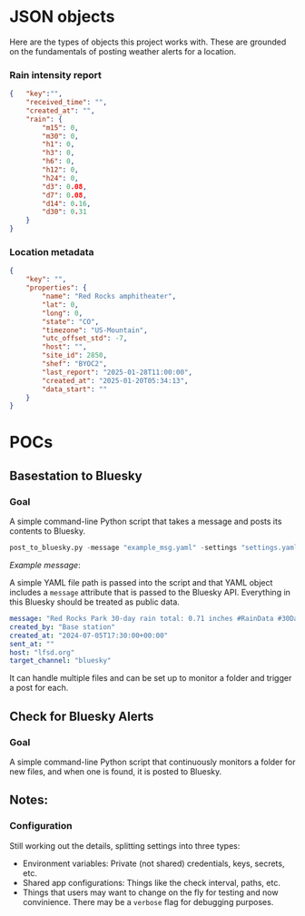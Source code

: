 # JSON objects

Here are the types of objects this project works with. These are grounded on the fundamentals of posting weather alerts for a location. 

### Rain intensity report

```json
{   "key":"",
    "received_time": "",
    "created_at": "",
    "rain": {
        "m15": 0,
        "m30": 0,
        "h1": 0,
        "h3": 0,
        "h6": 0,
        "h12": 0,
        "h24": 0,
        "d3": 0.08,
        "d7": 0.08,
        "d14": 0.16,
        "d30": 0.31
    }
}
```

### Location metadata
```json
{
	"key": "",
	"properties": {
		"name": "Red Rocks amphitheater",
		"lat": 0,
		"long": 0,
		"state": "CO",
		"timezone": "US-Mountain",
		"utc_offset_std": -7,
		"host": "",
		"site_id": 2850,
		"shef": "BYOC2",
		"last_report": "2025-01-28T11:00:00",
		"created_at": "2025-01-20T05:34:13",
		"data_start": ""
	}
}
```

# POCs

## Basestation to Bluesky

### Goal
A simple command-line Python script that takes a message and posts its contents to Bluesky. 

```python
post_to_bluesky.py -message "example_msg.yaml" -settings "settings.yaml"
```
*Example message*:

A simple YAML file path is passed into the script and that YAML object includes a `message` attribute that is passed to the Bluesky API. Everything in this Bluesky should be treated as public data. 

```yaml
message: "Red Rocks Park 30-day rain total: 0.71 inches #RainData #30Day #COWx #MHFD"
created_by: "Base station"
created_at: "2024-07-05T17:30:00+00:00" 
sent_at: "" 
host: "lfsd.org"
target_channel: "bluesky"
```
It can handle multiple files and can be set up to monitor a folder and trigger a post for each. 

## Check for Bluesky Alerts

### Goal

A simple command-line Python script that continuously monitors a folder for new files, and when one is found, it is posted to Bluesky.


## Notes:


### Configuration 

Still working out the details, splitting settings into three types:
* Environment variables: Private (not shared) credentials, keys, secrets, etc.
* Shared app configurations: Things like the check interval, paths, etc.
* Things that users may want to change on the fly for testing and now convinience. There may be a `verbose` flag for debugging purposes.
